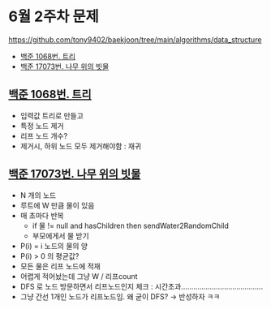 # 6월 2주차 문제
https://github.com/tony9402/baekjoon/tree/main/algorithms/data_structure
- [백준 1068번. 트리](https://www.acmicpc.net/problem/1068)
- [백준 17073번. 나무 위의 빗물](https://www.acmicpc.net/problem/17073)



## [백준 1068번. 트리](https://www.acmicpc.net/problem/1068)
- 입력값 트리로 만들고
- 특정 노드 제거
- 리프 노드 개수?
- 제거시, 하위 노드 모두 제거해야함 : 재귀


## [백준 17073번. 나무 위의 빗물](https://www.acmicpc.net/problem/17073)
- N 개의 노드
- 루트에 W 만큼 물이 있음
- 매 초마다 반복
  - if 물 != null and hasChildren then sendWater2RandomChild 
  - 부모에게서 물 받기
- P(i) = i 노드의 물의 양
- P(i) > 0 의 평균값?
- 모든 물은 리프 노드에 적재
- 어렵게 적어놨는데 그냥 W / 리프count
- DFS 로 노드 방문하면서 리프노드인지 체크 : 시간초과........................................
- 그냥 간선 1개인 노드가 리프노드임. 왜 굳이 DFS? -> 반성하자 ㅋㅋ

